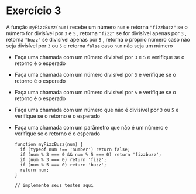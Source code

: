 # Exercício 3

A função `myFizzBuzz(num)` recebe um número `num` e retorna `"fizzbuzz"` se o número for divisível por `3` e `5` , retorna `"fizz"` se for divisível apenas por `3` , retorna `"buzz"` se divisível apenas por `5` , retorna o próprio número caso não seja divisível por `3` ou `5` e retorna `false` caso `num` não seja um número

  - Faça uma chamada com um número divisível por `3` e `5` e verifique se o retorno é o esperado

  - Faça uma chamada com um número divisível por `3` e verifique se o retorno é o esperado

  - Faça uma chamada com um número divisível por `5` e verifique se o retorno é o esperado

  - Faça uma chamada com um número que não é divisível por `3` ou `5` e verifique se o retorno é o esperado

  - Faça uma chamada com um parâmetro que não é um número e verifique se o retorno é o esperado

        function myFizzBuzz(num) {
          if (typeof num !== 'number') return false;
          if (num % 3 === 0 && num % 5 === 0) return 'fizzbuzz';
          if (num % 3 === 0) return 'fizz';
          if (num % 5 === 0) return 'buzz';
          return num;
        }

        // implemente seus testes aqui

